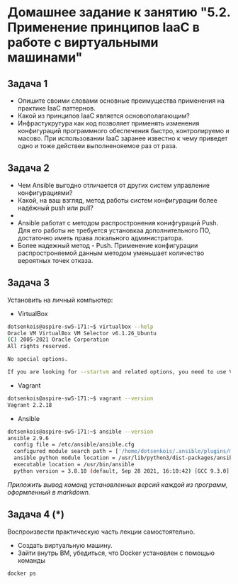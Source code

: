 
# Домашнее задание к занятию "5.2. Применение принципов IaaC в работе с виртуальными машинами"

## Задача 1

- Опишите своими словами основные преимущества применения на практике IaaC паттернов.
- Какой из принципов IaaC является основополагающим?
- Инфрастукрутура как код позволяет применять изменения конфигураций программного обеспечения быстро, контролируемо и масово. При использовании IaaC заранее известно к чему приведет одно и тоже действеи выполненояемое раз от раза. 

## Задача 2

- Чем Ansible выгодно отличается от других систем управление конфигурациями?
- Какой, на ваш взгляд, метод работы систем конфигурации более надёжный push или pull?
- 
- Ansible работат с методом распростронения конифгураций Push. Для его работы не требуется установкаа дополнительного ПО, достаточно иметь права локального администратора.
- Более надежный метод - Push. Применение конфигурации распростроняемой данным методом уменьшает количество вероятных точек отказа.

## Задача 3

Установить на личный компьютер:

- VirtualBox
```bash
dotsenkois@aspire-sw5-171:~$ virtualbox --help
Oracle VM VirtualBox VM Selector v6.1.26_Ubuntu
(C) 2005-2021 Oracle Corporation
All rights reserved.

No special options.

If you are looking for --startvm and related options, you need to use VirtualBoxVM.

```
- Vagrant
```bash
dotsenkois@aspire-sw5-171:~$ vagrant --version
Vagrant 2.2.18

```
- Ansible
```bash
dotsenkois@aspire-sw5-171:~$ ansible --version
ansible 2.9.6
  config file = /etc/ansible/ansible.cfg
  configured module search path = ['/home/dotsenkois/.ansible/plugins/modules', '/usr/share/ansible/plugins/modules']
  ansible python module location = /usr/lib/python3/dist-packages/ansible
  executable location = /usr/bin/ansible
  python version = 3.8.10 (default, Sep 28 2021, 16:10:42) [GCC 9.3.0]

```
*Приложить вывод команд установленных версий каждой из программ, оформленный в markdown.*

## Задача 4 (*)

Воспроизвести практическую часть лекции самостоятельно.

- Создать виртуальную машину.
- Зайти внутрь ВМ, убедиться, что Docker установлен с помощью команды
```
docker ps
```
